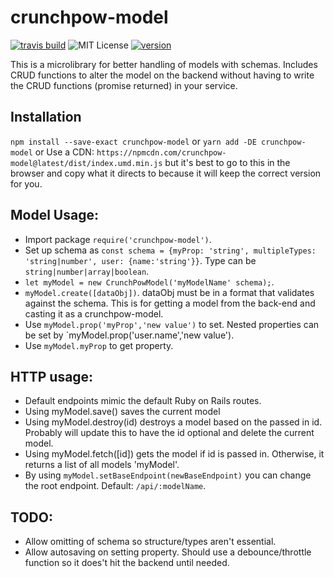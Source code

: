 # crunchpow-model
[![travis build](https://img.shields.io/travis/TheOneTheOnlyDavidBrown/crunchpow-model.svg)](https://travis-ci.org/TheOneTheOnlyDavidBrown/crunchpow-model/)
![MIT License](https://img.shields.io/github/license/TheOneTheOnlyDavidBrown/crunchpow-model.svg)
[![version](https://img.shields.io/npm/v/crunchpow-model.svg)](https://www.npmjs.com/package/crunchpow-model)

This is a microlibrary for better handling of models with schemas. Includes CRUD functions to alter the model on the backend without having to write the CRUD functions (promise returned) in your service.

## Installation
`npm install --save-exact crunchpow-model`
or
`yarn add -DE crunchpow-model`
or
Use a CDN: `https://npmcdn.com/crunchpow-model@latest/dist/index.umd.min.js` but it's best to go to this in the browser and copy what it directs to because it will keep the correct version for you.

## Model Usage:
- Import package `require('crunchpow-model')`.
- Set up schema as `const schema = {myProp: 'string', multipleTypes: 'string|number', user: {name:'string'}}`. Type can be `string|number|array|boolean`.
- `let myModel = new CrunchPowModel('myModelName' schema);`.
- `myModel.create([dataObj])`. dataObj must be in a format that validates against the schema. This is for getting a model from the back-end and casting it as a crunchpow-model.
- Use `myModel.prop('myProp','new value')` to set. Nested properties can be set by `myModel.prop('user.name','new value').
- Use `myModel.myProp` to get property.

## HTTP usage:
- Default endpoints mimic the default Ruby on Rails routes.
- Using myModel.save() saves the current model
- Using myModel.destroy(id) destroys a model based on the passed in id. Probably will update this to have the id optional and delete the current model.
- Using myModel.fetch([id]) gets the model if id is passed in. Otherwise, it returns a list of all models 'myModel'.
- By using `myModel.setBaseEndpoint(newBaseEndpoint)` you can change the root endpoint. Default: `/api/:modelName`.

## TODO:
- Allow omitting of schema so structure/types aren't essential.
- Allow autosaving on setting property. Should use a debounce/throttle function so it does't hit the backend until needed.
